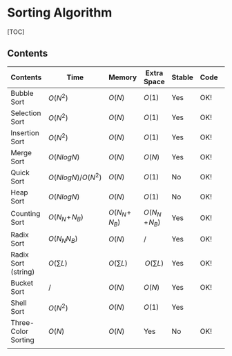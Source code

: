 # Sorting Algorithm



[TOC]



## Contents

| Contents            | Time                | Memory           | Extra Space      | Stable | Code | Test |
| ------------------- | ------------------- | ---------------- | ---------------- | ------ | ---- | ---- |
| Bubble Sort         | $O(N^2)$            | $O(N)$           | $O(1)$           | Yes    | OK!  |      |
| Selection Sort      | $O(N^2)$            | $O(N)$           | $O(1)$           | Yes    | OK!  |      |
| Insertion Sort      | $O(N^2)$            | $O(N)$           | $O(1)$           | Yes    | OK!  |      |
| Merge Sort          | $O(NlogN)$          | $O(N)$           | $O(N)$           | Yes    | OK!  |      |
| Quick Sort          | $O(NlogN) / O(N^2)$ | $O(N)$           | $O(1)$           | No     | OK!  |      |
| Heap Sort           | $O(NlogN)$          | $O(N)$           | $O(1)$           | No     | OK!  |      |
| Counting Sort       | $O(N_N\!+\!N_B)$    | $O(N_N\!+\!N_B)$ | $O(N_N\!+\!N_B)$ | Yes    | OK!  |      |
| Radix Sort          | $O(N_N N_B)$        | $O(N)$           | $/$              | Yes    | OK!  |      |
| Radix Sort (string) | $O(\sum L)$         | $O(\sum L)$      | $$O(\sum L)$$    | Yes    | OK!  |      |
| Bucket Sort         | $/$                 | $O(N)$           | $O(N)$           | Yes    | OK!  |      |
| Shell Sort          | $O(N^2)$            | $O(N)$           | $O(1)$           | Yes    |      |      |
| Three-Color Sorting | $O(N)$              | $O(N)$           | Yes              | No     | OK!  | OK!  |
|                     |                     |                  |                  |        |      |      |


